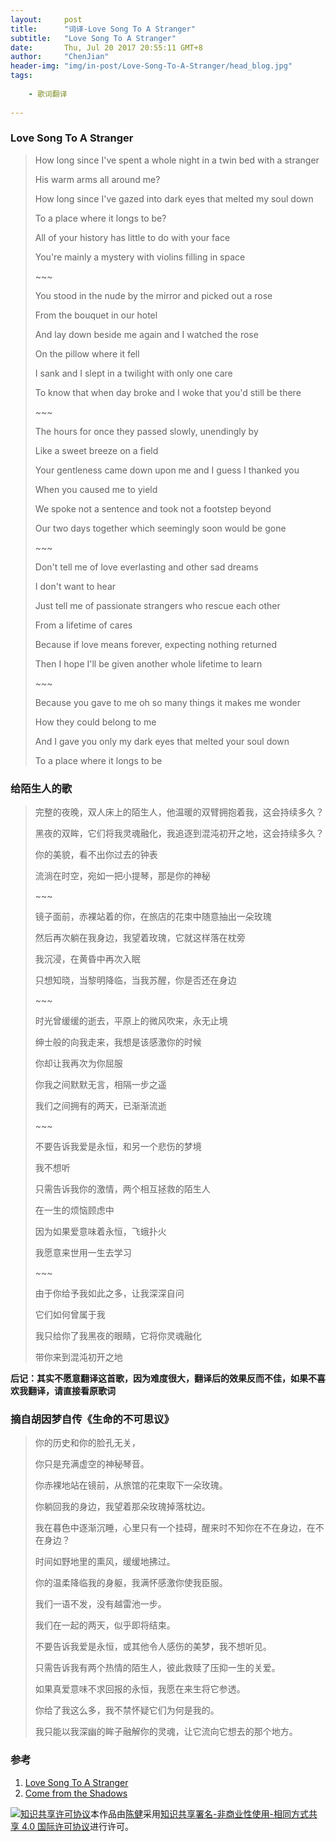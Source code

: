 ```yaml
---
layout:     post
title:      "词译-Love Song To A Stranger"
subtitle:   "Love Song To A Stranger"
date:       Thu, Jul 20 2017 20:55:11 GMT+8
author:     "ChenJian"
header-img: "img/in-post/Love-Song-To-A-Stranger/head_blog.jpg"
tags:
    
    - 歌词翻译
    
---
```


### Love Song To A Stranger

> How long since I've spent a whole night in a twin bed with a stranger
> 
> His warm arms all around me?
> 
> How long since I've gazed into dark eyes that melted my soul down
> 
> To a place where it longs to be?
>
> All of your history has little to do with your face
> 
> You're mainly a mystery with violins filling in space
> 
> \~~~
> 
> You stood in the nude by the mirror and picked out a rose
>
> From the bouquet in our hotel
> 
> And lay down beside me again and I watched the rose
> 
> On the pillow where it fell
> 
> I sank and I slept in a twilight with only one care
> 
> To know that when day broke and I woke that you'd still be there
> 
> \~~~
> 
> The hours for once they passed slowly, unendingly by
> 
> Like a sweet breeze on a field
> 
> Your gentleness came down upon me and I guess I thanked you
> 
> When you caused me to yield
>
> We spoke not a sentence and took not a footstep beyond
> 
> Our two days together which seemingly soon would be gone
> 
> \~~~
> 
> Don't tell me of love everlasting and other sad dreams
> 
> I don't want to hear
> 
> Just tell me of passionate strangers who rescue each other
> 
> From a lifetime of cares
> 
> Because if love means forever, expecting nothing returned
> 
> Then I hope I'll be given another whole lifetime to learn
> 
> \~~~
> 
> Because you gave to me oh so many things it makes me wonder 
>
>How they could belong to me 
>
>And I gave you only my dark eyes that melted your soul down 
>
>To a place where it longs to be 

### 给陌生人的歌

> 完整的夜晚，双人床上的陌生人，他温暖的双臂拥抱着我，这会持续多久？
>
> 黑夜的双眸，它们将我灵魂融化，我追逐到混沌初开之地，这会持续多久？
>
> 你的美貌，看不出你过去的钟表
>
> 流淌在时空，宛如一把小提琴，那是你的神秘
> 
> \~~~
>
> 镜子面前，赤裸站着的你，在旅店的花束中随意抽出一朵玫瑰
>
> 然后再次躺在我身边，我望着玫瑰，它就这样落在枕旁
>
> 我沉浸，在黄昏中再次入眠
> 
> 只想知晓，当黎明降临，当我苏醒，你是否还在身边
> 
> \~~~
> 
> 时光曾缓缓的逝去，平原上的微风吹来，永无止境
>
> 绅士般的向我走来，我想是该感激你的时候
> 
> 你却让我再次为你屈服
>
> 你我之间默默无言，相隔一步之遥
>
> 我们之间拥有的两天，已渐渐流逝
>
> \~~~
>
> 不要告诉我爱是永恒，和另一个悲伤的梦境
>
> 我不想听
>
> 只需告诉我你的激情，两个相互拯救的陌生人
>
> 在一生的烦恼顾虑中
>
> 因为如果爱意味着永恒，飞蛾扑火
> 
> 我愿意来世用一生去学习
>
> \~~~
>
> 由于你给予我如此之多，让我深深自问
> 
> 它们如何曾属于我
> 
> 我只给你了我黑夜的眼睛，它将你灵魂融化
> 
> 带你来到混沌初开之地

**后记：其实不愿意翻译这首歌，因为难度很大，翻译后的效果反而不佳，如果不喜欢我翻译，请直接看原歌词**

### 摘自胡因梦自传《生命的不可思议》

> 你的历史和你的脸孔无关，
> 
> 你只是充满虚空的神秘琴音。
> 
> 你赤裸地站在镜前，从旅馆的花束取下一朵玫瑰。
> 
> 你躺回我的身边，我望着那朵玫瑰掉落枕边。
> 
> 我在暮色中逐渐沉睡，心里只有一个挂碍，醒来时不知你在不在身边，在不在身边？
> 
> 时间如野地里的熏风，缓缓地拂过。
> 
> 你的温柔降临我的身躯，我满怀感激你使我臣服。
> 
> 我们一语不发，没有越雷池一步。
> 
> 我们在一起的两天，似乎即将结束。
> 
> 不要告诉我爱是永恒，或其他令人感伤的美梦，我不想听见。
> 
> 只需告诉我有两个热情的陌生人，彼此救赎了压抑一生的关爱。
> 
> 如果真爱意味不求回报的永恒，我愿在来生将它参透。
> 
> 你给了我这么多，我不禁怀疑它们为何是我的。
>
>我只能以我深幽的眸子融解你的灵魂，让它流向它想去的那个地方。


### 参考

1. [Love Song To A Stranger](http://blog.sina.com.cn/s/blog_4a6550a20100jpch.html)
2. [Come from the Shadows](https://en.wikipedia.org/wiki/Come_from_the_Shadows)

<a rel="license" href="http://creativecommons.org/licenses/by-nc-sa/4.0/"><img alt="知识共享许可协议" style="border-width:0" src="https://i.creativecommons.org/l/by-nc-sa/4.0/88x31.png" /></a>本作品由<a xmlns:cc="http://creativecommons.org/ns#" href="https://o-my-chenjian.com/2017/07/20/Love-Song-To-A-Stranger/" property="cc:attributionName" rel="cc:attributionURL">陈健</a>采用<a rel="license" href="http://creativecommons.org/licenses/by-nc-sa/4.0/">知识共享署名-非商业性使用-相同方式共享 4.0 国际许可协议</a>进行许可。
